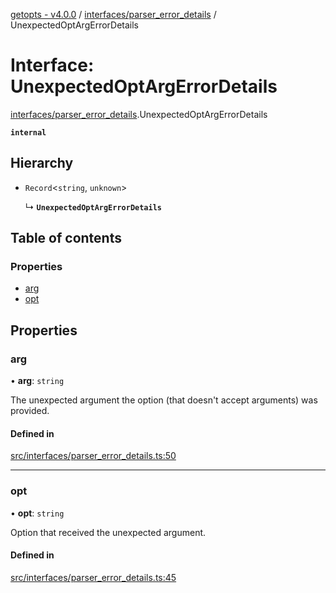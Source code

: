 [getopts - v4.0.0](../README.md) / [interfaces/parser_error_details](../modules/interfaces_parser_error_details.md) / UnexpectedOptArgErrorDetails

# Interface: UnexpectedOptArgErrorDetails

[interfaces/parser_error_details](../modules/interfaces_parser_error_details.md).UnexpectedOptArgErrorDetails

**`internal`**

## Hierarchy

- `Record`<`string`, `unknown`\>

  ↳ **`UnexpectedOptArgErrorDetails`**

## Table of contents

### Properties

- [arg](interfaces_parser_error_details.UnexpectedOptArgErrorDetails.md#arg)
- [opt](interfaces_parser_error_details.UnexpectedOptArgErrorDetails.md#opt)

## Properties

### arg

• **arg**: `string`

The unexpected argument the option (that doesn't accept arguments) was
provided.

#### Defined in

[src/interfaces/parser_error_details.ts:50](https://github.com/prasadrajandran/node-getopts/blob/09d8331/src/interfaces/parser_error_details.ts#L50)

---

### opt

• **opt**: `string`

Option that received the unexpected argument.

#### Defined in

[src/interfaces/parser_error_details.ts:45](https://github.com/prasadrajandran/node-getopts/blob/09d8331/src/interfaces/parser_error_details.ts#L45)
